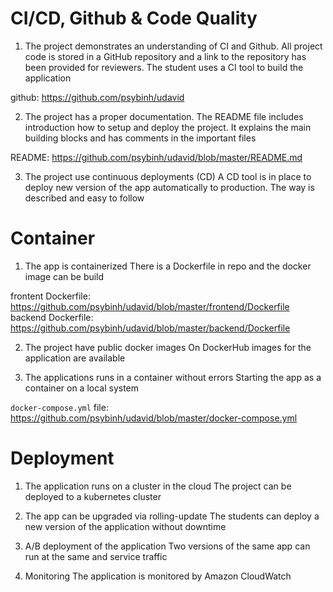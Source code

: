 # CI/CD, Github & Code Quality

1. The project demonstrates an understanding of CI and Github.
All project code is stored in a GitHub repository and a link to the repository has been provided for reviewers. The student uses a CI tool to build the application

github: https://github.com/psybinh/udavid

2. The project has a proper documentation.
The README file includes introduction how to setup and deploy the project. It explains the main building blocks and has comments in the important files

README: https://github.com/psybinh/udavid/blob/master/README.md

3. The project use continuous deployments (CD)
A CD tool is in place to deploy new version of the app automatically to production. The way is described and easy to follow

<!-- Circle CI screenshot: -->

# Container

1. The app is containerized
There is a Dockerfile in repo and the docker image can be build

frontent Dockerfile: https://github.com/psybinh/udavid/blob/master/frontend/Dockerfile
backend Dockerfile: https://github.com/psybinh/udavid/blob/master/backend/Dockerfile

2. The project have public docker images
On DockerHub images for the application are available

<!-- Docker hub screenshot: -->

3. The applications runs in a container without errors
Starting the app as a container on a local system

`docker-compose.yml` file: https://github.com/psybinh/udavid/blob/master/docker-compose.yml

<!-- `docker-compose up` screenshot on the local: -->

<!-- Website screenshots: -->



# Deployment

1. The application runs on a cluster in the cloud
The project can be deployed to a kubernetes cluster

<!-- `kubectl get deployments` screenshot: -->

<!-- `kubectl get pods` screenshot: -->

<!-- `kubectl get services` screenshot: -->

<!-- Website URL: -->

<!-- Website screenshots: -->

2. The app can be upgraded via rolling-update
The students can deploy a new version of the application without downtime 

<!-- Add Yolo model `yolov7-tiny_736x1280.onnx` to S3 -->

<!-- Edit backend Dockerfile:  -->

<!-- Edit fronend code:  -->

<!-- Edit backend code: -->

<!-- Re-build fronend docker: -->

<!-- Re-build backend docker: -->

3. A/B deployment of the application
Two versions of the same app can run at the same and service traffic

<!-- ??? -->

4. Monitoring
The application is monitored by Amazon CloudWatch

<!-- CloudWatch screenshot: -->
